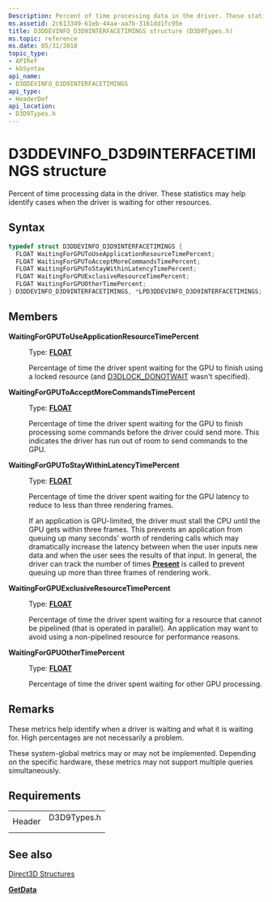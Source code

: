 ```yaml
---
Description: Percent of time processing data in the driver. These statistics may help identify cases when the driver is waiting for other resources.
ms.assetid: 2c613349-61eb-44aa-aa7b-3161dd1fc95e
title: D3DDEVINFO_D3D9INTERFACETIMINGS structure (D3D9Types.h)
ms.topic: reference
ms.date: 05/31/2018
topic_type:
- APIRef
- kbSyntax
api_name:
- D3DDEVINFO_D3D9INTERFACETIMINGS
api_type:
- HeaderDef
api_location:
- D3D9Types.h
---
```


# D3DDEVINFO\_D3D9INTERFACETIMINGS structure

Percent of time processing data in the driver. These statistics may help identify cases when the driver is waiting for other resources.

## Syntax


```C++
typedef struct D3DDEVINFO_D3D9INTERFACETIMINGS {
  FLOAT WaitingForGPUToUseApplicationResourceTimePercent;
  FLOAT WaitingForGPUToAcceptMoreCommandsTimePercent;
  FLOAT WaitingForGPUToStayWithinLatencyTimePercent;
  FLOAT WaitingForGPUExclusiveResourceTimePercent;
  FLOAT WaitingForGPUOtherTimePercent;
} D3DDEVINFO_D3D9INTERFACETIMINGS, *LPD3DDEVINFO_D3D9INTERFACETIMINGS;
```



## Members

<dl> <dt>

**WaitingForGPUToUseApplicationResourceTimePercent**
</dt> <dd>

Type: **[**FLOAT**](../winprog/windows-data-types.md)**

</dd> <dd>

Percentage of time the driver spent waiting for the GPU to finish using a locked resource (and [D3DLOCK\_DONOTWAIT](d3dlock.md) wasn't specified).

</dd> <dt>

**WaitingForGPUToAcceptMoreCommandsTimePercent**
</dt> <dd>

Type: **[**FLOAT**](../winprog/windows-data-types.md)**

</dd> <dd>

Percentage of time the driver spent waiting for the GPU to finish processing some commands before the driver could send more. This indicates the driver has run out of room to send commands to the GPU.

</dd> <dt>

**WaitingForGPUToStayWithinLatencyTimePercent**
</dt> <dd>

Type: **[**FLOAT**](../winprog/windows-data-types.md)**

</dd> <dd>

Percentage of time the driver spent waiting for the GPU latency to reduce to less than three rendering frames.

If an application is GPU-limited, the driver must stall the CPU until the GPU gets within three frames. This prevents an application from queuing up many seconds' worth of rendering calls which may dramatically increase the latency between when the user inputs new data and when the user sees the results of that input. In general, the driver can track the number of times [**Present**](/windows/win32/api/d3d9helper/nf-d3d9helper-idirect3ddevice9-present) is called to prevent queuing up more than three frames of rendering work.

</dd> <dt>

**WaitingForGPUExclusiveResourceTimePercent**
</dt> <dd>

Type: **[**FLOAT**](../winprog/windows-data-types.md)**

</dd> <dd>

Percentage of time the driver spent waiting for a resource that cannot be pipelined (that is operated in parallel). An application may want to avoid using a non-pipelined resource for performance reasons.

</dd> <dt>

**WaitingForGPUOtherTimePercent**
</dt> <dd>

Type: **[**FLOAT**](../winprog/windows-data-types.md)**

</dd> <dd>

Percentage of time the driver spent waiting for other GPU processing.

</dd> </dl>

## Remarks

These metrics help identify when a driver is waiting and what it is waiting for. High percentages are not necessarily a problem.

These system-global metrics may or may not be implemented. Depending on the specific hardware, these metrics may not support multiple queries simultaneously.

## Requirements



|                   |                                                                                        |
|-------------------|----------------------------------------------------------------------------------------|
| Header<br/> | <dl> <dt>D3D9Types.h</dt> </dl> |



## See also

<dl> <dt>

[Direct3D Structures](dx9-graphics-reference-d3d-structures.md)
</dt> <dt>

[**GetData**](/windows/win32/api/d3d9helper/nf-d3d9helper-idirect3dquery9-getdata)
</dt> </dl>

 

 
